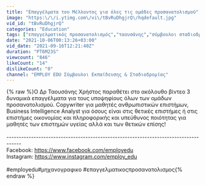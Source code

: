 ```yaml
---
title: "Eπαγγέλματα του Μέλλοντος για όλες τις ομάδες προσανατολισμού"
image: "https:\/\/i.ytimg.com\/vi\/tBvRuDhgjrQ\/hqdefault.jpg"
vid_id: "tBvRuDhgjrQ"
categories: "Education"
tags: ["επαγγελματικός προσανατολισμός","ταουσάνης","σύμβουλοι σταδιοδρομίας"]
date: "2021-10-06T00:13:26+03:00"
vid_date: "2021-09-16T12:21:40Z"
duration: "PT6M23S"
viewcount: "846"
likeCount: "14"
dislikeCount: "0"
channel: "EMPLOY EDU Σύμβουλοι Εκπαίδευσης & Σταδιοδρομίας"
---
```

{% raw %}Ο Δρ Ταουσάνης Χρήστος παραθέτει στο ακόλουθο βίντεο 3 δυναμικά επαγγέλματα για τους υποψηφίους όλων των ομάδων προσανατολισμού. Copywriter για μαθητές ανθρωπιστικών επιστήμων, Business Intelligence Analyst για όσους είναι στις θετικές επιστήμες ή στις επιστήμες οικονομίας και πληροφορικής και υπεύθυνος ποιότητας για μαθητές των επιστημών υγείας αλλά και των θετικών επίσης!<br /><br />------------------------------------------------------------------------------------<br />Facebook: <a rel="nofollow" target="blank" href="https://www.facebook.com/employedu​​​">https://www.facebook.com/employedu​​​</a><br />Instagram: <a rel="nofollow" target="blank" href="https://www.instagram.com/employ_edu​​​">https://www.instagram.com/employ_edu​​​</a><br /><br />#employedu​​​ #μηχανογραφικο​​​ #επαγγελματικοςπροσανατολισμος{% endraw %}
